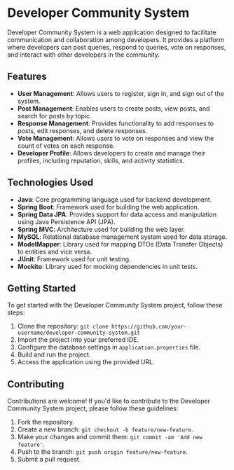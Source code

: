 # Developer Community System

Developer Community System is a web application designed to facilitate communication and collaboration among developers. It provides a platform where developers can post queries, respond to queries, vote on responses, and interact with other developers in the community.

## Features

- **User Management**: Allows users to register, sign in, and sign out of the system.
- **Post Management**: Enables users to create posts, view posts, and search for posts by topic.
- **Response Management**: Provides functionality to add responses to posts, edit responses, and delete responses.
- **Vote Management**: Allows users to vote on responses and view the count of votes on each response.
- **Developer Profile**: Allows developers to create and manage their profiles, including reputation, skills, and activity statistics.

## Technologies Used

- **Java**: Core programming language used for backend development.
- **Spring Boot**: Framework used for building the web application.
- **Spring Data JPA**: Provides support for data access and manipulation using Java Persistence API (JPA).
- **Spring MVC**: Architecture used for building the web layer.
- **MySQL**: Relational database management system used for data storage.
- **ModelMapper**: Library used for mapping DTOs (Data Transfer Objects) to entities and vice versa.
- **JUnit**: Framework used for unit testing.
- **Mockito**: Library used for mocking dependencies in unit tests.

## Getting Started

To get started with the Developer Community System project, follow these steps:

1. Clone the repository: `git clone https://github.com/your-username/developer-community-system.git`
2. Import the project into your preferred IDE.
3. Configure the database settings in `application.properties` file.
4. Build and run the project.
5. Access the application using the provided URL.

## Contributing

Contributions are welcome! If you'd like to contribute to the Developer Community System project, please follow these guidelines:

1. Fork the repository.
2. Create a new branch: `git checkout -b feature/new-feature`.
3. Make your changes and commit them: `git commit -am 'Add new feature'`.
4. Push to the branch: `git push origin feature/new-feature`.
5. Submit a pull request.

